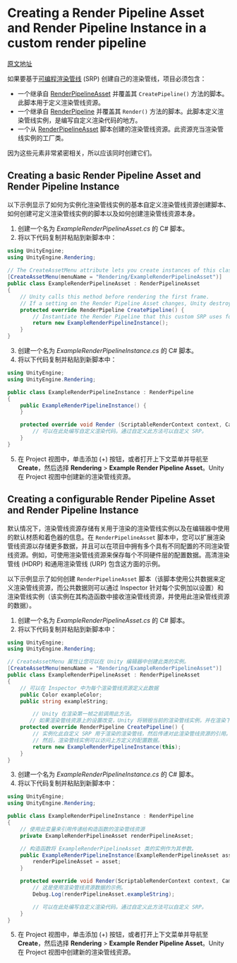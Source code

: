 # Creating a Render Pipeline Asset and Render Pipeline Instance in a custom render pipeline

[原文地址](https://docs.unity3d.com/2021.3/Documentation/Manual/srp-creating-render-pipeline-asset-and-render-pipeline-instance.html)

如果要基于[可编程渲染管线](https://docs.unity3d.com/cn/current/Manual/ScriptableRenderPipeline.html) (SRP) 创建自己的渲染管线，项目必须包含：

- 一个继承自 [RenderPipelineAsset](https://docs.unity3d.com/cn/current/ScriptReference/Rendering.RenderPipelineAsset.html) 并覆盖其 `CreatePipeline()` 方法的脚本。此脚本用于定义渲染管线资源。
- 一个继承自 [RenderPipeline](https://docs.unity3d.com/cn/current/ScriptReference/Rendering.RenderPipeline.html) 并覆盖其 `Render()` 方法的脚本。此脚本定义渲染管线实例，是编写自定义渲染代码的地方。
- 一个从 [RenderPipelineAsset](https://docs.unity3d.com/cn/current/ScriptReference/Rendering.RenderPipelineAsset.html) 脚本创建的渲染管线资源。此资源充当渲染管线实例的工厂类。

因为这些元素非常紧密相关，所以应该同时创建它们。

## Creating a basic Render Pipeline Asset and Render Pipeline Instance

以下示例显示了如何为实例化渲染管线实例的基本自定义渲染管线资源创建脚本、如何创建可定义渲染管线实例的脚本以及如何创建渲染管线资源本身。

1. 创建一个名为 *ExampleRenderPipelineAsset.cs* 的 C# 脚本。 
2. 将以下代码复制并粘贴到新脚本中：

```cs
using UnityEngine;
using UnityEngine.Rendering;
    
// The CreateAssetMenu attribute lets you create instances of this class in the Unity Editor.
[CreateAssetMenu(menuName = "Rendering/ExampleRenderPipelineAsset")]
public class ExampleRenderPipelineAsset : RenderPipelineAsset
{
    // Unity calls this method before rendering the first frame.
    // If a setting on the Render Pipeline Asset changes, Unity destroys the current Render Pipeline Instance and calls this method again before rendering the next frame.
    protected override RenderPipeline CreatePipeline() {
        // Instantiate the Render Pipeline that this custom SRP uses for rendering.
        return new ExampleRenderPipelineInstance();
    }
}
```

3. 创建一个名为 *ExampleRenderPipelineInstance.cs* 的 C# 脚本。 
4. 将以下代码复制并粘贴到新脚本中：

```cs
using UnityEngine;
using UnityEngine.Rendering;

public class ExampleRenderPipelineInstance : RenderPipeline
{
    public ExampleRenderPipelineInstance() {
    }

    protected override void Render (ScriptableRenderContext context, Camera[] cameras) {
        // 可以在此处编写自定义渲染代码。通过自定义此方法可以自定义 SRP。
    }
}
```

5. 在 Project 视图中，单击添加 (+) 按钮，或者打开上下文菜单并导航至 **Create**，然后选择 **Rendering** > **Example Render Pipeline Asset**。Unity 在 Project 视图中创建新的渲染管线资源。

## Creating a configurable Render Pipeline Asset and Render Pipeline Instance

默认情况下，渲染管线资源存储有关用于渲染的渲染管线实例以及在编辑器中使用的默认材质和着色器的信息。在 `RenderPipelineAsset` 脚本中，您可以扩展渲染管线资源以存储更多数据，并且可以在项目中拥有多个具有不同配置的不同渲染管线资源。例如，可使用渲染管线资源来保存每个不同硬件层的配置数据。高清渲染管线 (HDRP) 和通用渲染管线 (URP) 包含这方面的示例。

以下示例显示了如何创建 `RenderPipelineAsset` 脚本（该脚本使用公共数据来定义渲染管线资源，而公共数据则可以通过 Inspector 针对每个实例加以设置）和渲染管线实例（该实例在其构造函数中接收渲染管线资源，并使用此渲染管线资源的数据）。

1. 创建一个名为 *ExampleRenderPipelineAsset.cs* 的 C# 脚本。 
2. 将以下代码复制并粘贴到新脚本中：

```cs
using UnityEngine;
using UnityEngine.Rendering;

// CreateAssetMenu 属性让您可以在 Unity 编辑器中创建此类的实例。
[CreateAssetMenu(menuName = "Rendering/ExampleRenderPipelineAsset")]
public class ExampleRenderPipelineAsset : RenderPipelineAsset
{
    // 可以在 Inspector 中为每个渲染管线资源定义此数据
    public Color exampleColor;
    public string exampleString;

        // Unity 在渲染第一帧之前调用此方法。
       // 如果渲染管线资源上的设置改变，Unity 将销毁当前的渲染管线实例，并在渲染下一帧之前再次调用此方法。
    protected override RenderPipeline CreatePipeline() {
        // 实例化此自定义 SRP 用于渲染的渲染管线，然后传递对此渲染管线资源的引用。
        // 然后，渲染管线实例可以访问上方定义的配置数据。
        return new ExampleRenderPipelineInstance(this);
    }
}
```

3. 创建一个名为 *ExampleRenderPipelineInstance.cs* 的 C# 脚本。 
4. 将以下代码复制并粘贴到新脚本中：

```cs
using UnityEngine;
using UnityEngine.Rendering;

public class ExampleRenderPipelineInstance : RenderPipeline
{
    // 使用此变量来引用传递给构造函数的渲染管线资源
    private ExampleRenderPipelineAsset renderPipelineAsset;

    // 构造函数将 ExampleRenderPipelineAsset 类的实例作为其参数。
    public ExampleRenderPipelineInstance(ExampleRenderPipelineAsset asset) {
        renderPipelineAsset = asset;
    }

    protected override void Render(ScriptableRenderContext context, Camera[] cameras) {
        // 这是使用渲染管线资源数据的示例。
        Debug.Log(renderPipelineAsset.exampleString);

        // 可以在此处编写自定义渲染代码。通过自定义此方法可以自定义 SRP。
    }
}
```

5. 在 Project 视图中，单击添加 (+) 按钮，或者打开上下文菜单并导航至 **Create**，然后选择 **Rendering** > **Example Render Pipeline Asset**。Unity 在 Project 视图中创建新的渲染管线资源。